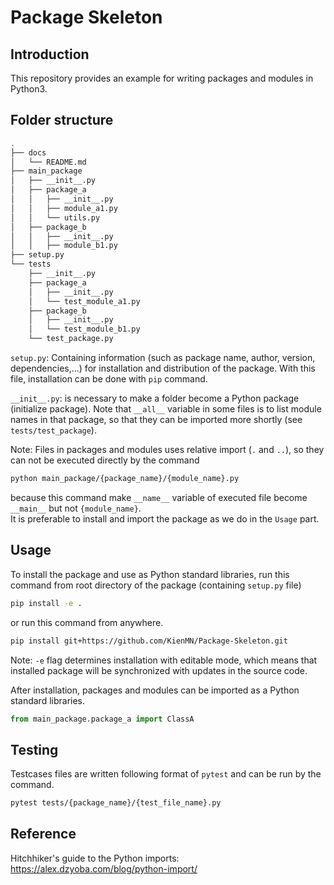 # Package Skeleton

## Introduction
This repository provides an example for writing packages and modules in Python3.

## Folder structure
```bash
.
├── docs
│   └── README.md
├── main_package
│   ├── __init__.py
│   ├── package_a
│   │   ├── __init__.py
│   │   ├── module_a1.py
│   │   └── utils.py
│   ├── package_b
│   │   ├── __init__.py
│   │   ├── module_b1.py
├── setup.py
└── tests
    ├── __init__.py
    ├── package_a
    │   ├── __init__.py
    │   └── test_module_a1.py
    ├── package_b
    │   ├── __init__.py
    │   └── test_module_b1.py
    └── test_package.py
```
`setup.py`: Containing information (such as package name, author, version, dependencies,...) for installation and distribution of the package. With this file, installation can be done with `pip` command.

`__init__.py`: is necessary to make a folder become a Python package (initialize package). Note that `__all__` variable in some files is to list module names in that package, so that they can be imported more shortly (see `tests/test_package`).

Note: Files in packages and modules uses relative import (`.` and `..`), so they can not be executed directly by the command
```bash
python main_package/{package_name}/{module_name}.py
```
because this command make `__name__` variable of executed file become `__main__` but not `{module_name}`.  
It is preferable to install and import the package as we do in the `Usage` part.

## Usage
To install the package and use as Python standard libraries, run this command from root directory of the package (containing `setup.py` file)
```bash
pip install -e .
```
or run this command from anywhere.
```bash
pip install git+https://github.com/KienMN/Package-Skeleton.git
```
Note: `-e` flag determines installation with editable mode, which means that installed package will be synchronized with updates in the source code.  

After installation, packages and modules can be imported as a Python standard libraries.
```Python
from main_package.package_a import ClassA
```

## Testing
Testcases files are written following format of `pytest` and can be run by the command.
```bash
pytest tests/{package_name}/{test_file_name}.py
```

## Reference
Hitchhiker's guide to the Python imports: https://alex.dzyoba.com/blog/python-import/